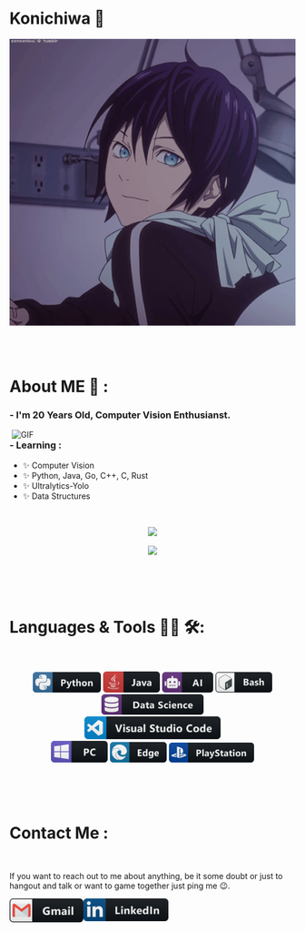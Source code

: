 # Konichiwa 👋

<div align="center">
<img hight="300" width="700" alt="GIF" align="center" src="assets/13626.gif">
</div>

</br>
</br>
</br>


# About ME 💬 :
### - I'm 20 Years Old, Computer Vision Enthusianst.

<img hight="400" width="500" alt="GIF" align="right" src="assets/1936.gif">

### - Learning :
- ✨ Computer Vision
- ✨ Python, Java, Go, C++, C, Rust
- ✨ Ultralytics-Yolo
- ✨ Data Structures

</br>
<p align="center">
  <a href="https://github.com/anuraghazra/github-readme-stats">
<img src="https://github-readme-stats.vercel.app/api/top-langs/?username=anuraghazra&layout=donut-vertical">
</p>
<p align="center" >  
  <a href="https://github.com/anuraghazra/github-readme-stats"> 
<img  src="https://github-readme-stats.vercel.app/api?username=SuperInfinity&show_icons=true&theme=radical"/>
  </a>
</p> 

</br>
</br>
</br>



# Languages & Tools 👨‍💻 🛠:
</br>

<p align="center">

<!-- For more icons please follow  https://github.com/MikeCodesDotNET/ColoredBadges -->
<img src="assets/icons/python.png" alt="python" width="120" hight="50">
<img src="assets/icons/java.png" alt="java"  width="100" hight="50">
<img src="assets/icons/ai.png" alt="AI" width="90" hight="50">
<img src="assets/icons/bash.png" alt="bash" width="100" hight="50">
<img src="assets/icons/datascience.png" alt="datascience" width="180" hight="50">
</br>
<img src="assets/icons/visualstudio_code.png" alt="visualstudio_code" width="240" hight="50">
</br>
<img src="assets/icons/pc.png" alt="pc" width="100" hight="50">
<img src="assets/icons/edge.png" alt="edge" width="100" hight="50">
<img src="assets/icons/playstation@3x.png" alt="playstation" width="150" hight="50">
</p>
</br>
</br>
</br>



# Contact Me :

<p>
 </br>


If you want to reach out to me about anything, be it some doubt or just to hangout and talk or want to game together just ping me 😉.

<a href="mailto:superinfintiy5@gmail.com">
 <img align="left" alt="Gmail" width="130" hight="100" src="assets/icons/gmail.png" />
</a>
<t>
<a href="www.linkedin.com/in/tanmay-k-8167022a6">
  <img align="left" alt="Linkedin" width="150" hight="100" src="assets/icons/linkedin.png" />
</br>
</br>
</br>
</a>

